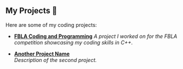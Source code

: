 

## My Projects 🚀

Here are some of my coding projects:

- [**FBLA Coding and Programming**]([https://github.com/your-username/FBLA-Coding-and-programming](https://github.com/Ertugrul12345/FBLA-Coding-and-programming))  
  *A project I worked on for the FBLA competition showcasing my coding skills in C++.*

- [**Another Project Name**](https://github.com/your-username/another-repository)  
  *Description of the second project.*
